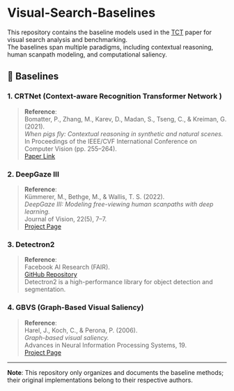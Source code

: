 # Visual-Search-Baselines

This repository contains the baseline models used in the [TCT](https://arxiv.org/pdf/2211.13470) paper for visual search analysis and benchmarking.  
The baselines span multiple paradigms, including contextual reasoning, human scanpath modeling, and computational saliency.

## 📄 Baselines

### 1. CRTNet (Context-aware Recognition Transformer Network )
> **Reference**:  
> Bomatter, P., Zhang, M., Karev, D., Madan, S., Tseng, C., & Kreiman, G. (2021).  
> *When pigs fly: Contextual reasoning in synthetic and natural scenes.*  
> In Proceedings of the IEEE/CVF International Conference on Computer Vision (pp. 255–264).  
> [Paper Link](https://openaccess.thecvf.com/content/ICCV2021/papers/Bomatter_When_Pigs_Fly_Contextual_Reasoning_in_Synthetic_and_Natural_Scenes_ICCV_2021_paper.pdf)

### 2. DeepGaze III
> **Reference**:  
> Kümmerer, M., Bethge, M., & Wallis, T. S. (2022).  
> *DeepGaze III: Modeling free-viewing human scanpaths with deep learning.*  
> Journal of Vision, 22(5), 7–7.  
> [Project Page](https://deepgaze.bethgelab.org/)

### 3. Detectron2
> **Reference**:  
> Facebook AI Research (FAIR).  
> [GitHub Repository](https://github.com/facebookresearch/detectron2)  
> Detectron2 is a high-performance library for object detection and segmentation.

### 4. GBVS (Graph-Based Visual Saliency)
> **Reference**:  
> Harel, J., Koch, C., & Perona, P. (2006).  
> *Graph-based visual saliency.*  
> Advances in Neural Information Processing Systems, 19.  
> [Project Page](http://www.vision.caltech.edu/~harel/share/gbvs.php)


---

**Note**: This repository only organizes and documents the baseline methods; their original implementations belong to their respective authors.
